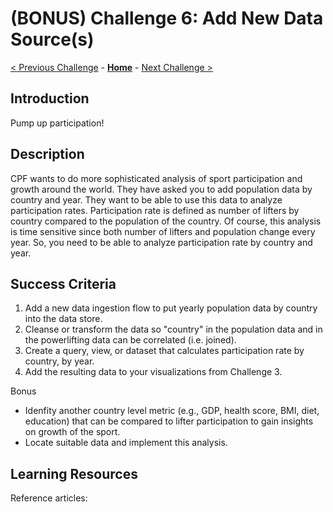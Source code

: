 # (BONUS) Challenge 6: Add New Data Source(s)

[< Previous Challenge](./05-data-masking.md) - **[Home](../README.md)** - [Next Challenge >](./07-ml.md)

## Introduction
Pump up participation! 

## Description
CPF wants to do more sophisticated analysis of sport participation and growth around the world.  They have asked you to add population data by country and year.  They want to be able to use this data to analyze participation rates.  Participation rate is defined as number of lifters by country compared to the population of the country.  Of course, this analysis is time sensitive since both number of lifters and population change every year.  So, you need to be able to analyze participation rate by country and year.


## Success Criteria
1. Add a new data ingestion flow to put yearly population data by country into the data store.
2. Cleanse or transform the data so "country" in the population data and in the powerlifting data can be correlated (i.e. joined).
3. Create a query, view, or dataset that calculates participation rate by country, by year.
4. Add the resulting data to your visualizations from Challenge 3.

Bonus
- Idenfity another country level metric (e.g., GDP, health score, BMI, diet, education) that can be compared to lifter participation to gain insights on growth of the sport.
- Locate suitable data and implement this analysis.

## Learning Resources
Reference articles:
